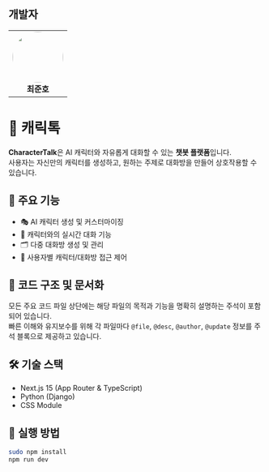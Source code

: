 ## 개발자
<table>
  <tr>
    <td align="center">
      <a href="https://github.com/dijeungi">
        <img src="https://github.com/dijeungi.png" width="100px" style="border-radius: 50%;" />
      </a>
      <br />
      <b>최준호</b>
    </td>
  </tr>
</table>

# 📝 캐릭톡

**CharacterTalk**은 AI 캐릭터와 자유롭게 대화할 수 있는 **챗봇 플랫폼**입니다.  
사용자는 자신만의 캐릭터를 생성하고, 원하는 주제로 대화방을 만들어 상호작용할 수 있습니다.

## 🎯 주요 기능

- 🎭 AI 캐릭터 생성 및 커스터마이징
- 💬 캐릭터와의 실시간 대화 기능
- 🗂️ 다중 대화방 생성 및 관리
- 🔐 사용자별 캐릭터/대화방 접근 제어

## 📄 코드 구조 및 문서화

모든 주요 코드 파일 상단에는 해당 파일의 목적과 기능을 명확히 설명하는 주석이 포함되어 있습니다.  
빠른 이해와 유지보수를 위해 각 파일마다 `@file`, `@desc`, `@author`,
`@update` 정보를 주석 블록으로 제공하고 있습니다.

## 🛠️ 기술 스택

- Next.js 15 (App Router & TypeScript)
- Python (Django)
- CSS Module

## 🚀 실행 방법

```bash
sudo npm install
npm run dev
```
